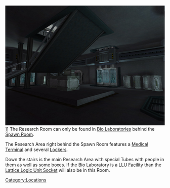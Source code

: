 ![](images/BioLabResearchRoom.jpg "fig:BioLabResearchRoom.jpg")\]\] The
Research Room can only be found in [Bio
Laboratories](Bio_Laboratory "wikilink") behind the [Spawn
Room](Spawn_Room "wikilink").

The Research Area right behind the Spawn Room features a [Medical
Terminal](Medical_Terminal "wikilink") and several
[Lockers](Locker "wikilink").

Down the stairs is the main Research Area with special Tubes with people
in them as well as some boxes. If the Bio Laboratory is a
[LLU](LLU "wikilink") [Facility](Facility "wikilink") than the [Lattice
Logic Unit Socket](Lattice_Logic_Unit_Socket "wikilink") will also be in
this Room.

[Category:Locations](Category:Locations "wikilink")
